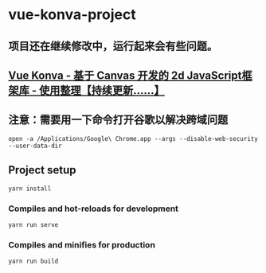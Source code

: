 # vue-konva-project

## 项目还在继续修改中，运行起来会有些问题。

## [Vue Konva - 基于 Canvas 开发的 2d JavaScript框架库 - 使用整理【持续更新……】](https://blog.csdn.net/sansan_7957/article/details/81952061)

## 注意：需要用一下命令打开谷歌以解决跨域问题
```
open -a /Applications/Google\ Chrome.app --args --disable-web-security --user-data-dir
```

## Project setup
```
yarn install
```

### Compiles and hot-reloads for development
```
yarn run serve
```

### Compiles and minifies for production
```
yarn run build
```
